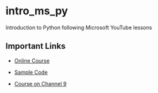 # intro_ms_py
Introduction to Python following Microsoft YouTube lessons


## Important Links

- [Online Course](https://docs.microsoft.com/en-us/learn/modules/intro-to-python/)

- [Sample Code](https://github.com/microsoft/c9-python-getting-started)

- [Course on Channel 9](https://aka.ms/PythonBeginnerSeries)
